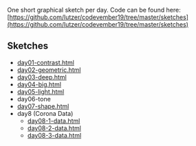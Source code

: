 One short graphical sketch per day. Code can be found here: [https://github.com/lutzer/codevember19/tree/master/sketches](https://github.com/lutzer/codevember19/tree/master/sketches)

## Sketches

* [day01-contrast.html](day01-contrast.html)
* [day02-geometric.html](day02-geometric.html)
* [day03-deep.html](day03-deep.html)
* [day04-big.html](day04-big.html)
* [day05-light.html](day05-light.html)
* day06-tone
* [day07-shape.html](day07-shape.html)
* day8 (Corona Data)
    * [day08-1-data.html](day08-1-data.html)
    * [day08-2-data.html](day08-2-data.html)
    * [day08-3-data.html](day08-3-data.html)

